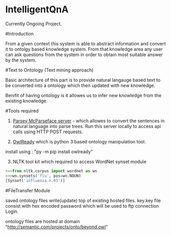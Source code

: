 # IntelligentQnA

Currently Ongoing Project. 

#Introduction

From a given context this system is able to abstract information and convert it to ontolgy based knowledge system. 
From that knowledge area any user can ask questions from the system in order to obtain most suitable answer by the system.

#Text to Ontology (Text mining approach)

Basic architecture of this part is to provide natural langauge based text to be converted into a ontology which then updated with new knowledge.

Benifit of having ontology is it allowes us to infer new knowledge from the existing knowledge.

#Tools required

1. [Parsey McParseface server](https://hub.docker.com/r/andersrye/parsey-mcparseface-server/) - which allowes to convert the sentences in natural language into parse trees.
Run this server locally to access api calls using HTTP POST requests.

2. [OwlReady](http://pythonhosted.org/Owlready/) which is python 3 based ontology manipulation tool.

install using :  "py -m pip install owlready"

3. NLTK tool kit which required to access WordNet synset module 
```python
>>>from nltk.corpus import wordnet as wn
>>>wn.synsets('flu', pos=wn.NOUN)
[Synset('influenza.n.01')]
```


#FileTransfer Module

saved ontology files write(update) top of existing hosted files.
key.key file consist with hex encoded password which will be used to ftp connection Login.

ontology files are hosted at domain "http://semantic.com/projects/onto/beyond.owl" 


